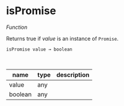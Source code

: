 # isPromise

_Function_

Returns true if _value_ is an instance of `Promise`.

<pre><code>isPromise value &rarr; boolean</code></pre>
<br>

| name | type | description |
|------|------|-------------|
|value|any||
|boolean|any||


